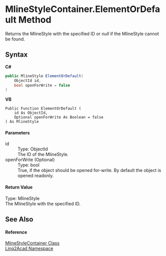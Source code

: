 # MlineStyleContainer.ElementOrDefault Method 
 

Returns the MlineStyle with the specified ID or <i>null</i> if the MlineStyle cannot be found.

## Syntax

**C#**<br />
``` C#
public MlineStyle ElementOrDefault(
	ObjectId id,
	bool openForWrite = false
)
```

**VB**<br />
``` VB
Public Function ElementOrDefault ( 
	id As ObjectId,
	Optional openForWrite As Boolean = false
) As MlineStyle
```


#### Parameters
<dl><dt>id</dt><dd>Type: ObjectId<br />The ID of the MlineStyle.</dd><dt>openForWrite (Optional)</dt><dd>Type: bool<br />True, if the object should be opened for-write. By default the object is opened readonly.</dd></dl>

#### Return Value
Type: MlineStyle<br />The MlineStyle with the specified ID.

## See Also


#### Reference
<a href="T_Linq2Acad_MlineStyleContainer.md">MlineStyleContainer Class</a><br /><a href="N_Linq2Acad.md">Linq2Acad Namespace</a><br />
